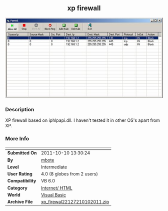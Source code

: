 ﻿<div align="center">

## xp firewall

<img src="PIC20111023818394028.JPG">
</div>

### Description

XP firewall based on iphlpapi.dll. I haven't tested it in other OS's apart from XP.
 
### More Info
 


<span>             |<span>
---                |---
**Submitted On**   |2011-10-10 13:30:24
**By**             |[mbote](https://github.com/Planet-Source-Code/PSCIndex/blob/master/ByAuthor/mbote.md)
**Level**          |Intermediate
**User Rating**    |4.0 (8 globes from 2 users)
**Compatibility**  |VB 6\.0
**Category**       |[Internet/ HTML](https://github.com/Planet-Source-Code/PSCIndex/blob/master/ByCategory/internet-html__1-34.md)
**World**          |[Visual Basic](https://github.com/Planet-Source-Code/PSCIndex/blob/master/ByWorld/visual-basic.md)
**Archive File**   |[xp\_firewal22127210102011\.zip](https://github.com/Planet-Source-Code/mbote-xp-firewall__1-74128/archive/master.zip)








